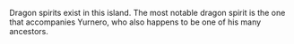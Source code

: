 Dragon spirits exist in this island. The most notable dragon spirit is the one that accompanies Yurnero, who also happens to be one of his many ancestors.